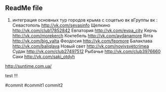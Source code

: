 ## ReadMe file
 1) интеграция основных тур городов крыма с соцетью вк
 вГруппы вк :
 Севастополь http://vk.com/sevasinfo
 Щелкино     http://vk.com/club17852842
 Евпатория   http://vk.com/evpa_city 
 Керчь       http://vk.com/morekerch
 Коктебель   http://vk.com/aydanamore
 Ялта        http://vk.com/big_yalta
 Феодосия    http://vk.com/feomore
 Балаклава   http://vk.com/baliqlava
 Новый свет  http://vk.com/noviysvetcrimea
 Судак       http://vk.com/club27497512
 Рыбачье     http://vk.com/club3976660
 Саки        http://vk.com/saki_otdyh


 http://suntime.com.ua/



test !!!

#commit
#commit1
commit2
